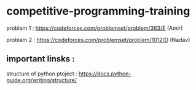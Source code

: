 # competitive-programming-training


problam 1 : https://codeforces.com/problemset/problem/363/E (Amir)


problam 2 : https://codeforces.com/problemset/problem/1012/D (Nadav)







## important linsks : 
structure of python ptoject : https://docs.python-guide.org/writing/structure/
